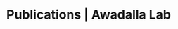 ---
title: Publications | Awadalla Lab
permalink: /publications/
published: false
isPublic_b: true

publicationType_txt: journal
title_txt: "Replication study of MATR3 in familial and sporadic amyotrophic lateral sclerosis."
pmid_tl: 26493020
publishDate_tdt: "2016-01-01T07:23:33.000Z"
journalTitle_txt: "Neurobiology of aging"
volume_tpl: 37
doi_txt: "10.1016/j.neurobiolaging.2015.09.013"
authors_list: 
  - author_txt: "Leblond CS"
  - author_txt: "Gan-Or Z"
  - author_txt: "Spiegelman D"
  - author_txt: "Laurent SB"
  - author_txt: "Szuto A"
  - author_txt: "Hodgkinson A"
  - author_txt: "Dionne-Laporte A"
  - author_txt: "Provencher P"
  - author_txt: "de Carvalho M"
  - author_txt: "Orrù S"
  - author_txt: "Brunet D"
  - author_txt: "Bouchard JP"
  - author_txt: "Awadalla P"
  - author_txt: "Dupré N"
  - author_txt: "Dion PA"
  - author_txt: "Rouleau GA"
---